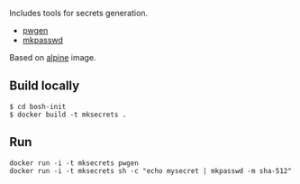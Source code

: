 Includes tools for secrets generation.

* [pwgen](http://linux.die.net/man/1/pwgen)
* [mkpasswd](http://linux.die.net/man/1/mkpasswd)

Based on [alpine](https://hub.docker.com/_/alpine/) image.

## Build locally

```
$ cd bosh-init
$ docker build -t mksecrets .
```

## Run

```
docker run -i -t mksecrets pwgen
docker run -i -t mksecrets sh -c "echo mysecret | mkpasswd -m sha-512"
```
